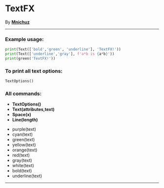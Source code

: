 # TextFX
By __[Mnichuz](https://github.com/Mnichuz)__
___

### Example usage:

```python
print(Text(['bold','green', 'underline'], 'TextFX!'))
print(Text(['underline','gray'], f'a*b is {a*b}'))
print(green('TextFX!'))
```

### To print all text options:
```python
TextOptions()
```



### All commands:
* __TextOptions()__
* __Text(attributes,text)__
* __Space(x)__
* __Line(length)__
>
* purple(text)
* cyan(text)
* green(text)
* yellow(text)
* orange(text)
* red(text)
* gray(text)
* white(text)
* bold(text)
* underline(text)
___
